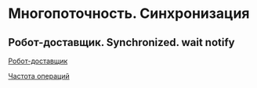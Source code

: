 # Многопоточность. Синхронизация
## Робот-доставщик. Synchronized. wait notify
[Робот-доставщик](https://github.com/VioK0709/Multithreading_2_Robot/blob/main/src/Main.java)

[Частота операций](https://github.com/VioK0709/Multithreading_2_Robot/blob/freqlog/src/Main.java)
